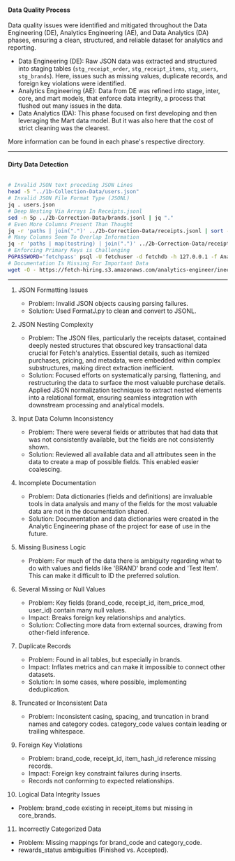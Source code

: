 #### Data Quality Process 

Data quality issues were identified and mitigated throughout the Data Engineering (DE), Analytics Engineering (AE), and Data Analytics (DA) phases, ensuring a clean, structured, and reliable dataset for analytics and reporting.  

- Data Engineering (DE): Raw JSON data was extracted and structured into staging tables (`stg_receipt_order`, `stg_receipt_items`, `stg_users`, `stg_brands`). Here, issues such as missing values, duplicate records, and foreign key violations were identified.  
- Analytics Engineering (AE): Data from DE was refined into stage, inter, core, and mart models, that enforce data integrity, a process that flushed out many issues in the data. 
- Data Analytics (DA): This phase focused on first developing and then leveraging the Mart data model. But it was also here that the cost of strict cleaning was the clearest.

More information can be found in each phase's respective directory.  

---

#### Dirty Data Detection 


```bash

# Invalid JSON text preceding JSON Lines 
head -5 "../1b-Collection-Data/users.json"
# Invalid JSON File Format Type (JSONL)
jq . users.json
# Deep Nesting Via Arrays In Receipts.jsonl 
sed -n 5p ../2b-Correction-Data/brands.jsonl | jq "."
# Even More Columns Present Than Thought
jq -r 'paths | join(".")' ../2b-Correction-Data/receipts.jsonl | sort -u
# Many Columns Seem To Overlap Information 
jq -r 'paths | map(tostring) | join(".")' ../2b-Correction-Data/receipts.jsonl | sed -E 's/\.[0-9]+/./g' | sort -u
# Enforcing Primary Keys is Challenging
PGPASSWORD='fetchpass' psql -U fetchuser -d fetchdb -h 127.0.0.1 -f Analytic-Engineering/1-Staging-Models/Explore.sql
# Documentation Is Missing For Important Data
wget -O - https://fetch-hiring.s3.amazonaws.com/analytics-engineer/ineeddata-data-modeling/data-modeling.html

```

---

1. JSON Formatting Issues  
   - Problem: Invalid JSON objects causing parsing failures.  
   - Solution: Used FormatJ.py to clean and convert to JSONL.  

2. JSON Nesting Complexity  
   - Problem: The JSON files, particularly the receipts dataset, contained deeply nested structures that obscured key transactional data crucial for Fetch's analytics. Essential details, such as itemized purchases, pricing, and metadata, were embedded within complex substructures, making direct extraction inefficient.  
   - Solution: Focused efforts on systematically parsing, flattening, and restructuring the data to surface the most valuable purchase details. Applied JSON normalization techniques to extract nested elements into a relational format, ensuring seamless integration with downstream processing and analytical models.  

3. Input Data Column Inconsistency  
   - Problem: There were several fields or attributes that had data that was not consistently available, but the fields are not consistently shown.  
   - Solution: Reviewed all available data and all attributes seen in the data to create a map of possible fields. This enabled easier coalescing.  

4. Incomplete Documentation  
   - Problem: Data dictionaries (fields and definitions) are invaluable tools in data analysis and many of the fields for the most valuable data are not in the documentation shared.  
   - Solution: Documentation and data dictionaries were created in the Analytic Engineering phase of the project for ease of use in the future.  

5. Missing Business Logic  
   - Problem: For much of the data there is ambiguity regarding what to do with values and fields like 'BRAND' brand code and 'Test Item'. This can make it difficult to ID the preferred solution.  

6. Several Missing or Null Values  
   - Problem: Key fields (brand_code, receipt_id, item_price_mod, user_id) contain many null values.  
   - Impact: Breaks foreign key relationships and analytics.  
   - Solution: Collecting more data from external sources, drawing from other-field inference.  

7. Duplicate Records  
   - Problem: Found in all tables, but especially in brands.  
   - Impact: Inflates metrics and can make it impossible to connect other datasets.  
   - Solution: In some cases, where possible, implementing deduplication.  

8. Truncated or Inconsistent Data  
   - Problem: Inconsistent casing, spacing, and truncation in brand names and category codes. category_code values contain leading or trailing whitespace.  

9. Foreign Key Violations  
   - Problem: brand_code, receipt_id, item_hash_id reference missing records.  
   - Impact: Foreign key constraint failures during inserts.  
   - Records not conforming to expected relationships.  

10. Logical Data Integrity Issues  
   - Problem: brand_code existing in receipt_items but missing in core_brands.  

11. Incorrectly Categorized Data  
   - Problem: Missing mappings for brand_code and category_code.  
   - rewards_status ambiguities (Finished vs. Accepted).  